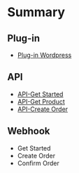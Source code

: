 # Summary

## Plug-in

* [Plug-in Wordpress](README.md)

## API

* [API-Get Started](api/get-started.md)
* [API-Get Product](api/get-product.md)
* [API-Create Order](api/create-order.md)

## Webhook

* Get Started
* Create Order
* Confirm Order





